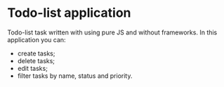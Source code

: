 # Todo-list application
Todo-list task written with using pure JS and without frameworks.
In this application you can:
- create tasks;
- delete tasks;
- edit tasks;
- filter tasks by name, status and priority.
